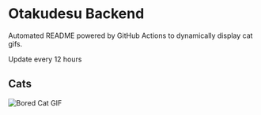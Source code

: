 # Otakudesu Backend

Automated README powered by GitHub Actions to dynamically display cat gifs.

 Update every 12 hours

## Cats

![Bored Cat GIF](https://media1.giphy.com/media/mlvseq9yvZhba/200.gif?cid=9acd02dam3334ta3uq0lwa3q91m4flswu83hrcgeorp37s1r&ep=v1_gifs_search&rid=200.gif&ct=g)
